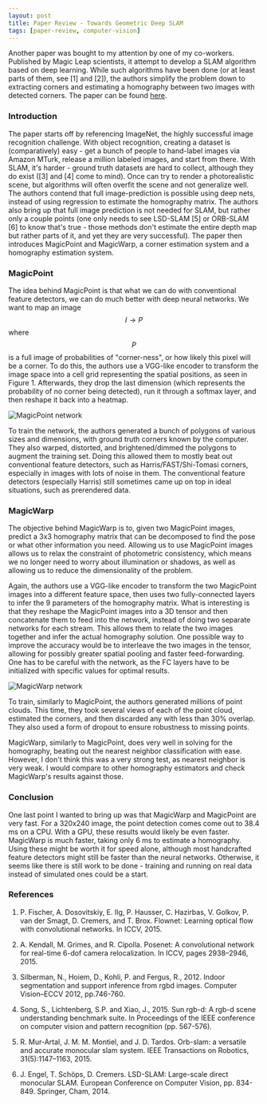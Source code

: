 ```yaml
---
layout: post
title: Paper Review - Towards Geometric Deep SLAM
tags: [paper-review, computer-vision]
---
```


Another paper was bought to my attention by one of my co-workers. Published by Magic Leap scientists, it attempt to develop a SLAM algorithm based on deep learning. While such algorithms have been done (or at least parts of them, see [1] and [2]), the authors simplify the problem down to extracting corners and estimating a homography between two images with detected corners. The paper can be found [here](https://arxiv.org/pdf/1707.07410.pdf).

### Introduction

The paper starts off by referencing ImageNet, the highly successful image recognition challenge. With object recognition, creating a dataset is (comparatively) easy - get a bunch of people to hand-label images via Amazon MTurk, release a million labeled images, and start from there. With SLAM, it's harder - ground truth datasets are hard to collect, although they do exist ([3] and [4] come to mind). Once can try to render a photorealistic scene, but algorithms will often overfit the scene and not generalize well. The authors contend that full image-prediction is possible using deep nets, instead of using regression to estimate the homography matrix. The authors also bring up that full image prediction is not needed for SLAM, but rather only a couple points (one only needs to see LSD-SLAM [5] or ORB-SLAM [6] to know that's true - those methods don't estimate the entire depth map but rather parts of it, and yet they are very successful). The paper then introduces MagicPoint and MagicWarp, a corner estimation system and a homography estimation system.

### MagicPoint

The idea behind MagicPoint is that what we can do with conventional feature detectors, we can do much better with deep neural networks. We want to map an image $$I \rightarrow P$$ where $$P$$ is a full image of probabilities of "corner-ness", or how likely this pixel will be a corner. To do this, the authors use a VGG-like encoder to transform the image space into a cell grid representing the spatial positions, as seen in Figure 1. Afterwards, they drop the last dimension (which represents the probability of no corner being detected), run it through a softmax layer, and then reshape it back into a heatmap.

![MagicPoint network](http://mohsaad.com/imgs/magicpoint_arch.png)

To train the network, the authors generated a bunch of polygons of various sizes and dimensions, with ground truth corners known by the computer. They also warped, distorted, and brightened/dimmed the polygons to augment the training set. Doing this allowed them to mostly beat out conventional feature detectors, such as Harris/FAST/Shi-Tomasi corners, especially in images with lots of noise in them. The conventional feature detectors (especially Harris) still sometimes came up on top in ideal situations, such as prerendered data.

### MagicWarp

The objective behind MagicWarp is to, given two MagicPoint images, predict a 3x3 homography matrix that can be decomposed to find the pose or what other information you need. Allowing us to use MagicPoint images allows us to relax the constraint of photometric consistency, which means we no longer need to worry about illumination or shadows, as well as allowing us to reduce the dimensionality of the problem.

Again, the authors use a VGG-like encoder to transform the two MagicPoint images into a different feature space, then uses two fully-connected layers to infer the 9 parameters of the homography matrix. What is interesting is that they reshape the MagicPoint images into a 3D tensor and then concatenate them to feed into the network, instead of doing two separate networks for each stream. This allows them to relate the two images together and infer the actual homography solution. One possible way to improve the accuracy would be to interleave the two images in the tensor, allowing for possibly greater spatial pooling and faster feed-forwarding. One has to be careful with the network, as the FC layers have to be initialized with specific values for optimal results.

![MagicWarp network](http://mohsaad.com/imgs/magicwarp_arch.png)

To train, similarly to MagicPoint, the authors generated millions of point clouds. This time, they took several views of each of the point cloud, estimated the corners, and then discarded any with less than 30% overlap. They also used a form of dropout to ensure robustness to missing points.

MagicWarp, similarly to MagicPoint, does very well in solving for the homography, beating out the nearest neighbor classification with ease. However, I don't think this was a very strong test, as nearest neighbor is very weak. I would compare to other homography estimators and check MagicWarp's results against those.

### Conclusion

One last point I wanted to bring up was that MagicWarp and MagicPoint are very fast. For a 320x240 image, the point detection comes come out to 38.4 ms on a CPU. With a GPU, these results would likely be even faster. MagicWarp is much faster, taking only 6 ms to estimate a homography. Using these might be worth it for speed alone, although most handcrafted feature detectors might still be faster than the neural networks. Otherwise, it seems like there is still work to be done - training and running on real data instead of simulated ones could be a start.

### References

1. P. Fischer, A. Dosovitskiy, E. Ilg, P. Hausser, C. Hazirbas, V. Golkov, P. van der Smagt, D. Cremers, and T. Brox. Flownet: Learning optical flow with convolutional networks. In ICCV, 2015.

2. A. Kendall, M. Grimes, and R. Cipolla. Posenet: A convolutional network for real-time 6-dof camera relocalization. In ICCV, pages 2938–2946, 2015.

3. Silberman, N., Hoiem, D., Kohli, P. and Fergus, R., 2012. Indoor segmentation and support inference from rgbd images. Computer Vision–ECCV 2012, pp.746-760.

4. Song, S., Lichtenberg, S.P. and Xiao, J., 2015. Sun rgb-d: A rgb-d scene understanding benchmark suite. In Proceedings of the IEEE conference on computer vision and pattern recognition (pp. 567-576).

5. R. Mur-Artal, J. M. M. Montiel, and J. D. Tardos. Orb-slam: a versatile and accurate monocular slam system. IEEE Transactions on Robotics, 31(5):1147–1163, 2015.

6. J. Engel, T. Schöps, D. Cremers. LSD-SLAM: Large-scale direct monocular SLAM. European Conference on Computer Vision, pp. 834-849. Springer, Cham, 2014.

